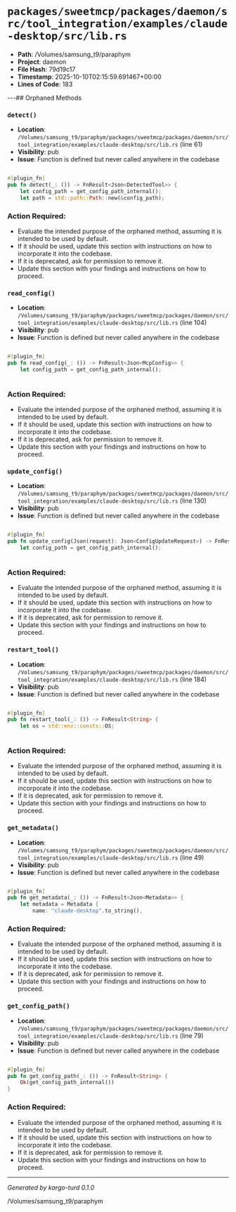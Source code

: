 # `packages/sweetmcp/packages/daemon/src/tool_integration/examples/claude-desktop/src/lib.rs`

- **Path**: /Volumes/samsung_t9/paraphym
- **Project**: daemon
- **File Hash**: 79d19c17  
- **Timestamp**: 2025-10-10T02:15:59.691467+00:00  
- **Lines of Code**: 183

---## Orphaned Methods


### `detect()`

- **Location**: `/Volumes/samsung_t9/paraphym/packages/sweetmcp/packages/daemon/src/tool_integration/examples/claude-desktop/src/lib.rs` (line 61)
- **Visibility**: pub
- **Issue**: Function is defined but never called anywhere in the codebase

```rust

#[plugin_fn]
pub fn detect(_: ()) -> FnResult<Json<DetectedTool>> {
    let config_path = get_config_path_internal();
    let path = std::path::Path::new(&config_path);
```

### Action Required:

- Evaluate the intended purpose of the orphaned method, assuming it is intended to be used by default.
- If it should be used, update this section with instructions on how to incorporate it into the codebase.
- If it is deprecated, ask for permission to remove it.
- Update this section with your findings and instructions on how to proceed.


### `read_config()`

- **Location**: `/Volumes/samsung_t9/paraphym/packages/sweetmcp/packages/daemon/src/tool_integration/examples/claude-desktop/src/lib.rs` (line 104)
- **Visibility**: pub
- **Issue**: Function is defined but never called anywhere in the codebase

```rust

#[plugin_fn]
pub fn read_config(_: ()) -> FnResult<Json<McpConfig>> {
    let config_path = get_config_path_internal();
    
```

### Action Required:

- Evaluate the intended purpose of the orphaned method, assuming it is intended to be used by default.
- If it should be used, update this section with instructions on how to incorporate it into the codebase.
- If it is deprecated, ask for permission to remove it.
- Update this section with your findings and instructions on how to proceed.


### `update_config()`

- **Location**: `/Volumes/samsung_t9/paraphym/packages/sweetmcp/packages/daemon/src/tool_integration/examples/claude-desktop/src/lib.rs` (line 130)
- **Visibility**: pub
- **Issue**: Function is defined but never called anywhere in the codebase

```rust

#[plugin_fn]
pub fn update_config(Json(request): Json<ConfigUpdateRequest>) -> FnResult<Json<ConfigUpdateResult>> {
    let config_path = get_config_path_internal();
    
```

### Action Required:

- Evaluate the intended purpose of the orphaned method, assuming it is intended to be used by default.
- If it should be used, update this section with instructions on how to incorporate it into the codebase.
- If it is deprecated, ask for permission to remove it.
- Update this section with your findings and instructions on how to proceed.


### `restart_tool()`

- **Location**: `/Volumes/samsung_t9/paraphym/packages/sweetmcp/packages/daemon/src/tool_integration/examples/claude-desktop/src/lib.rs` (line 184)
- **Visibility**: pub
- **Issue**: Function is defined but never called anywhere in the codebase

```rust

#[plugin_fn]
pub fn restart_tool(_: ()) -> FnResult<String> {
    let os = std::env::consts::OS;
    
```

### Action Required:

- Evaluate the intended purpose of the orphaned method, assuming it is intended to be used by default.
- If it should be used, update this section with instructions on how to incorporate it into the codebase.
- If it is deprecated, ask for permission to remove it.
- Update this section with your findings and instructions on how to proceed.


### `get_metadata()`

- **Location**: `/Volumes/samsung_t9/paraphym/packages/sweetmcp/packages/daemon/src/tool_integration/examples/claude-desktop/src/lib.rs` (line 49)
- **Visibility**: pub
- **Issue**: Function is defined but never called anywhere in the codebase

```rust

#[plugin_fn]
pub fn get_metadata(_: ()) -> FnResult<Json<Metadata>> {
    let metadata = Metadata {
        name: "claude-desktop".to_string(),
```

### Action Required:

- Evaluate the intended purpose of the orphaned method, assuming it is intended to be used by default.
- If it should be used, update this section with instructions on how to incorporate it into the codebase.
- If it is deprecated, ask for permission to remove it.
- Update this section with your findings and instructions on how to proceed.


### `get_config_path()`

- **Location**: `/Volumes/samsung_t9/paraphym/packages/sweetmcp/packages/daemon/src/tool_integration/examples/claude-desktop/src/lib.rs` (line 79)
- **Visibility**: pub
- **Issue**: Function is defined but never called anywhere in the codebase

```rust

#[plugin_fn]
pub fn get_config_path(_: ()) -> FnResult<String> {
    Ok(get_config_path_internal())
}
```

### Action Required:

- Evaluate the intended purpose of the orphaned method, assuming it is intended to be used by default.
- If it should be used, update this section with instructions on how to incorporate it into the codebase.
- If it is deprecated, ask for permission to remove it.
- Update this section with your findings and instructions on how to proceed.

---

*Generated by kargo-turd 0.1.0*

/Volumes/samsung_t9/paraphym